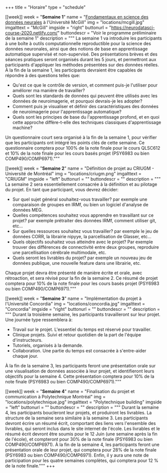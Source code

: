 +++
title = "Horaire"
type = "schedule"


[[week]]
  week = "**Semaine 1**"
  name = "[Fondamentaux en science des données neurales](https://neurodatasci-course-2020.netlify.com/) à l'Université McGill"
  img = "locations/mcgill.jpg"
  imgalttext = "McGill"
  imgside = "right"
  buttonurl = "https://neurodatasci-course-2020.netlify.com/"
  buttondescr = "Voir le programme préliminaire de la semaine 1"
  description = """
  La semaine 1 va introduire les participants à une boîte à outils computationnelle reproductible pour la science des données neuronales, ainsi que des notions de base en apprentissage automatique supervisé et non-supervisé. Des présentations brèves et des séances pratiques seront organisés durant les 5 jours, et permettront aux participants d'appliquer les méthodes présentées sur des données réelles. À la fin de la semaine 1, les participants devraient être capables de répondre à des questions telles que:
   * Qu'est ce que le contrôle de version, et comment puis-je l'utiliser pour améliorer ma manière de travailler?
   * Quels sont les standards de données qui peuvent être utilisés avec les données de neuroimagerie, et pourquoi devrais-je les adopter?
   * Comment puis je visualiser et définir des caractéristiques des données de neuroimagerie pour l'apprentissage automatique?
   * Quels sont les principes de base du l'apprentissage profond, et en quoi cette approche diffère-t-elle des techniques classiques d'apprentissage machine?

Un questionnaire court sera organisé à la fin de la semaine 1, pour vérifier que les participants ont intégré les points clés de cette semaine. Ce questionnaire comptera pour 100% de la note finale pour le cours QLSC612 et 10% de la note finale pour les cours basés projet (PSY6983 ou bien COMP490/COMP6971)."""

[[week]]
  week = "**Semaine 2**"
  name = "Définition de projet au CRIUGM - Université de Montréal"
  img = "locations/criugm.png"
  imgalttext = "CRIUGM"
  imgside = "left"
  buttonurl = ""
  buttondescr = ""
  description = """
   La semaine 2 sera essentiellement consacrée à la définition et au pilotage du projet. En tant que participant, vous devrez décider:

 * Sur quel sujet général souhaitez-vous travailler? par exemple une comparaison de groupes en IRMf, ou bien un logiciel d'analyse de données MEG.
 * Quelles compétences souhaitez vous apprendre en travaillant sur ce projet? par exemple prétraiter des données IRMf, comment utiliser git, etc...
 * Sur quelles ressources souhaitez vous travailler? par exemple le jeu de données CORR, la librairie nipyye, la parcellisation de Glasser, etc...
 * Quels objectifs souhaitez vous atteindre avec le projet? Par exemple trouver des différences de connectivité entre deux groupes, reproduire une parcellisation cérébrale multimodale, etc.
 * Quels seront les livrables du projet? par exemple un nouveau jeu de données publique, une nouvelle feature dans une librairie, etc.

 Chaque projet devra être présenté de manière écrite et orale, avec rétroaction, et sera révisé pour la fin de la semaine 2. Ce résumé de projet comptera pour 10% de la note finale pour les cours basés projet (PSY6983 ou bien COMP490/COMP6971)."""

[[week]]
  week = "**Semaine 3**"
  name = "Implémentation du projet à l'Université Concordia"
  img = "locations/concordia.jpg"
  imgalttext = "Concordia"
  imgside = "right"
  buttonurl = ""
  buttondescr = ""
  description = """
  Durant la troisième semaine, les participants travailleront sur leur projet. Une journée type ressemblera à:
  * Travail sur le projet. L'essentiel du temps est réservé pour travailler.
  * Clinique projets. Suivi et retour quotidien de la part de l'équipe d'instructeurs.
  * Tutoriels, organisés à la demande.
  * Collaboration. Une partie du temps est consacrée à s'entre-aider chaque jour.

À la fin de la semaine 3, les participants feront une présentation orale sur une visualisation de données associée à leur projet, et identifieront leurs objectifs pour la semaine 4. Cette présentation comptera pour 10% de la note finale (PSY6983 ou bien COMP490/COMP6971)."""

[[week]]
  week = "**Semaine 4**"
  name = "Finalisation du projet et communication à Polytechnique Montréal"
  img = "locations/polytechnique.jpg"
  imgalttext = "Polytechnique building"
  imgside = "left"
  buttonurl = ""
  buttondescr = ""
  description = """
  Durant la semaine 4, les participants boucleront leur projets, et produiront les livrables. La structure de la semaine sera similaire à la semaine 3. Les participants devront écrire un résumé écrit, comportant des liens vers l'ensemble des livrables, qui seront inclus dans le site internet de l'école. Les livrables et le résumé écrit devront être soumis pour le 12 Juin (une semaine après la fin de l'école), et compteront pour 30% de la note finale (PSY6983 ou bien COMP490/COMP6971). À la fin de la semaine 4, les participants feront une présentation orale de leur projet, qui comptera pour 28% de la note finale (PSY6983 ou bien COMP490/COMP6971). Enfin, il y aura une note de participation pour les quatre semaines complètes, qui comptera pour 12 % de la note finale."""
+++
